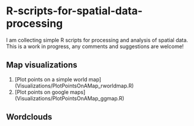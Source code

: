 # R-scripts-for-spatial-data-processing

I am collecting simple R scripts for processing and analysis of spatial data.
This is a work in progress, any comments and suggestions are welcome!

## Map visualizations

1. [Plot points on a simple world map] (Visualizations/PlotPointsOnAMap_rworldmap.R)
2. [Plot points on google maps] (Visualizations/PlotPointsOnAMap_ggmap.R)

## Wordclouds
